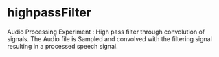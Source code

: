 # highpassFilter
Audio Processing Experiment : High pass filter through convolution of signals.
The Audio file is Sampled and convolved with the filtering signal resulting in a processed speech signal. 
